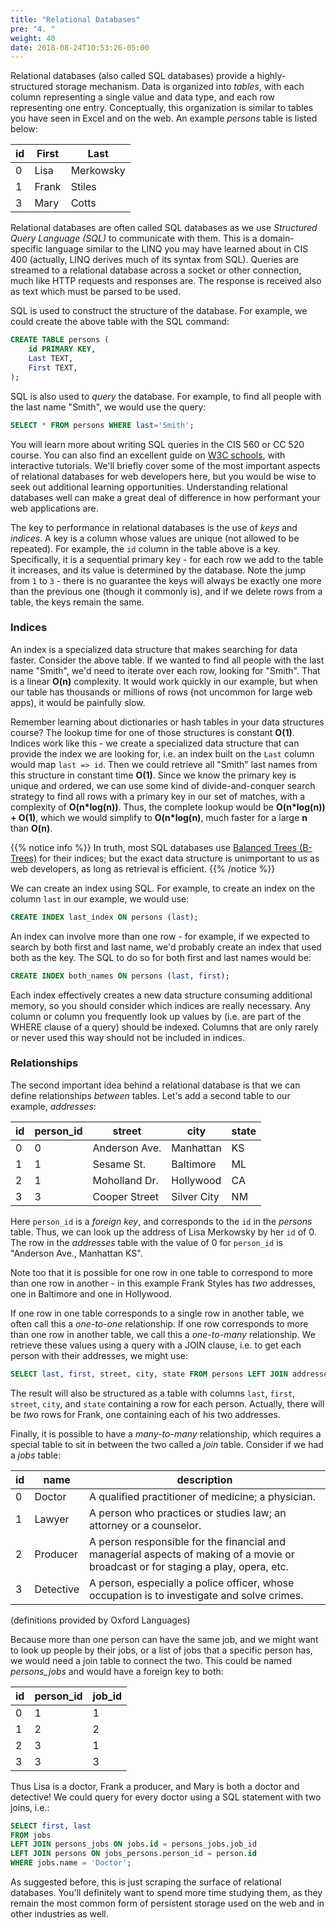 ```yaml
---
title: "Relational Databases"
pre: "4. "
weight: 40
date: 2018-08-24T10:53:26-05:00
---
```


Relational databases (also called SQL databases) provide a highly-structured storage mechanism.  Data is organized into _tables_, with each column representing a single value and data type, and each row representing one entry.  Conceptually, this organization is similar to tables you have seen in Excel and on the web.  An example _persons_ table is listed below:

<table>
  <thead>
    <tr>
      <th>id</th>
      <th>First</th>
      <th>Last</th>
    </tr>
  </thead>
  <tbody>
    <tr>
      <td>0</td>
      <td>Lisa</td>
      <td>Merkowsky</td>
    </tr>
    <tr>
      <td>1</td>
      <td>Frank</td>
      <td>Stiles</td>
    </tr>
    <tr>
      <td>3</td>
      <td>Mary</td>
      <td>Cotts</td>
    </tr>
  </tbody>
</table>

Relational databases are often called SQL databases as we use _Structured Query Language (SQL)_ to communicate with them.  This is a domain-specific language similar to the LINQ you may have learned about in CIS 400 (actually, LINQ derives much of its syntax from SQL).  Queries are streamed to a relational database across a socket or other connection, much like HTTP requests and responses are.  The response is received also as text which must be parsed to be used.

SQL is used to construct the structure of the database.  For example, we could create the above table with the SQL command:

```sql 
CREATE TABLE persons (
    id PRIMARY KEY,
    Last TEXT,
    First TEXT,
);
```

SQL is also used to _query_ the database.  For example, to find all people with the last name "Smith", we would use the query:

```sql
SELECT * FROM persons WHERE last='Smith';
```

You will learn more about writing SQL queries in the CIS 560 or CC 520 course.  You can also find an excellent guide on [W3C schools](https://www.w3schools.com/sql/), with interactive tutorials.  We'll briefly cover some of the most important aspects of relational databases for web developers here, but you would be wise to seek out additional learning opportunities.  Understanding relational databases well can make a great deal of difference in how performant your web applications are.

The key to performance in relational databases is the use of _keys_ and _indices_.  A key is a column whose values are unique (not allowed to be repeated).  For example, the `id` column in the table above is a key.  Specifically, it is a sequential primary key - for each row we add to the table it increases, and its value is determined by the database.  Note the jump from `1` to `3` - there is no guarantee the keys will always be exactly one more than the previous one (though it commonly is), and if we delete rows from a table, the keys remain the same.  

### Indices
An index is a specialized data structure that makes searching for data faster.  Consider the above table.  If we wanted to find all people with the last name "Smith", we'd need to iterate over each row, looking for "Smith".  That is a linear **O(n)** complexity.  It would work quickly in our example, but when our table has thousands or millions of rows (not uncommon for large web apps), it would be painfully slow.

Remember learning about dictionaries or hash tables in your data structures course?  The lookup time for one of those structures is constant **O(1)**.  Indices work like this - we create a specialized data structure that can provide the index we are looking for, i.e. an index built on the `Last` column would map `last => id`.  Then we could retrieve all "Smith" last names from this structure in constant time **O(1)**.  Since we know the primary key is unique and ordered, we can use some kind of divide-and-conquer search strategy to find all rows with a primary key in our set of matches, with a complexity of **O(n*log(n))**.  Thus, the complete lookup would be **O(n*log(n)) + O(1)**, which we would simplify to **O(n*log(n)**, much faster for a large **n** than **O(n)**.  

{{% notice info %}}
In truth, most SQL databases use [Balanced Trees (B-Trees)](https://en.wikipedia.org/wiki/B-tree) for their indices; but the exact data structure is unimportant to us as web developers, as long as retrieval is efficient.
{{% /notice %}}

We can create an index using SQL.  For example, to create an index on the column `last` in our example, we would use:

```sql
CREATE INDEX last_index ON persons (last);
```

An index can involve more than one row - for example, if we expected to search by both first and last name, we'd probably create an index that used both as the key. The SQL to do so for both first and last names would be:

```sql
CREATE INDEX both_names ON persons (last, first);
```

Each index effectively creates a new data structure consuming additional memory, so you should consider which indices are really necessary.  Any column or column you frequently look up values by (i.e. are part of the WHERE clause of a query) should be indexed.  Columns that are only rarely or never used this way should not be included in indices. 

### Relationships
The second important idea behind a relational database is that we can define relationships _between_ tables.  Let's add a second table to our example, _addresses_:

<table>
  <thead>
    <tr>
      <th>id</th>
      <th>person_id</th>
      <th>street</th>
      <th>city</th>
      <th>state</th>
    </tr>
  </thead>
  <tbody>
    <tr>
      <td>0</td>
      <td>0</td>
      <td>Anderson Ave.</td>
      <td>Manhattan</td>
      <td>KS</td>
    </tr>
    <tr>
      <td>1</td>
      <td>1</td>
      <td>Sesame St.</td>
      <td>Baltimore</td>
      <td>ML</td>
    </tr>
    <tr>
      <td>2</td>
      <td>1</td>
      <td>Moholland Dr.</td>
      <td>Hollywood</td>
      <td>CA</td>
    </tr>
    <tr>
      <td>3</td>
      <td>3</td>
      <td>Cooper Street</td>
      <td>Silver City</td>
      <td>NM</td>
    </tr>
  </tbody>
</table>

Here `person_id` is a _foreign key_, and corresponds to the `id` in the _persons_ table.  Thus, we can look up the address of Lisa Merkowsky by her `id` of 0.  The row in the _addresses_ table with the value of 0 for `person_id` is "Anderson Ave., Manhattan KS". 

Note too that it is possible for one row in one table to correspond to more than one row in another - in this example Frank Styles has _two_ addresses, one in Baltimore and one in Hollywood.

If one row in one table corresponds to a single row in another table, we often call this a _one-to-one_ relationship.  If one row corresponds to more than one row in another table, we call this a _one-to-many_ relationship.  We retrieve these values using a query with a JOIN clause, i.e. to get each person with their addresses, we might use:

```sql
SELECT last, first, street, city, state FROM persons LEFT JOIN addresses ON persons.id = addresses.person_id;
```

The result will also be structured as a table with columns `last`, `first`, `street`, `city`, and `state` containing a row for each person.  Actually, there will be _two_ rows for Frank, one containing each of his two addresses.

Finally, it is possible to have a _many-to-many_ relationship, which requires a special table to sit in between the two called a _join_ table.  Consider if we had a _jobs_ table:

<table>
  <thead>
    <tr>
      <th>id</th>
      <th>name</th>
      <th>description</th>
    </tr>
  </thead>
  <tbody>
    <tr>
      <td>0</td>
      <td>Doctor</td>
      <td>A qualified practitioner of medicine; a physician.</td>
    </tr>
    <tr>
      <td>1</td>
      <td>Lawyer</td>
      <td>A person who practices or studies law; an attorney or a counselor.</td>
    </tr>
    <tr>
      <td>2</td>
      <td>Producer</td>
      <td>A person responsible for the financial and managerial aspects of making of a movie or broadcast or for staging a play, opera, etc.</td>
    </tr>
    <tr>
      <td>3</td>
      <td>Detective</td>
      <td>A person, especially a police officer, whose occupation is to investigate and solve crimes.</td>
    </tr>
  </tbody>
</table>
(definitions provided by Oxford Languages)
 
Because more than one person can have the same job, and we might want to look up people by their jobs, or a list of jobs that a specific person has, we would need a join table to connect the two.  This could be named _persons_jobs_ and would have a foreign key to both:

<table>
  <thead>
    <tr>
      <th>id</th>
      <th>person_id</th>
      <th>job_id</th>
    </tr>
  </thead>
  <tbody>
    <tr>
      <td>0</td>
      <td>1</td>
      <td>1</td>
    </tr>
    <tr>
      <td>1</td>
      <td>2</td>
      <td>2</td>
    </tr>
    <tr>
      <td>2</td>
      <td>3</td>
      <td>1</td>
    </tr>
    <tr>
      <td>3</td>
      <td>3</td>
      <td>3</td>
    </tr>
  </tbody>
</table>

Thus Lisa is a doctor, Frank a producer, and Mary is both a doctor and detective!  We could query for every doctor using a SQL statement with two joins, i.e.:

```SQL
SELECT first, last 
FROM jobs 
LEFT JOIN persons_jobs ON jobs.id = persons_jobs.job_id
LEFT JOIN persons ON jobs_persons.person_id = person.id
WHERE jobs.name = 'Doctor';
```

As suggested before, this is just scraping the surface of relational databases.  You'll definitely want to spend more time studying them, as they remain the most common form of persistent storage used on the web and in other industries as well. 
